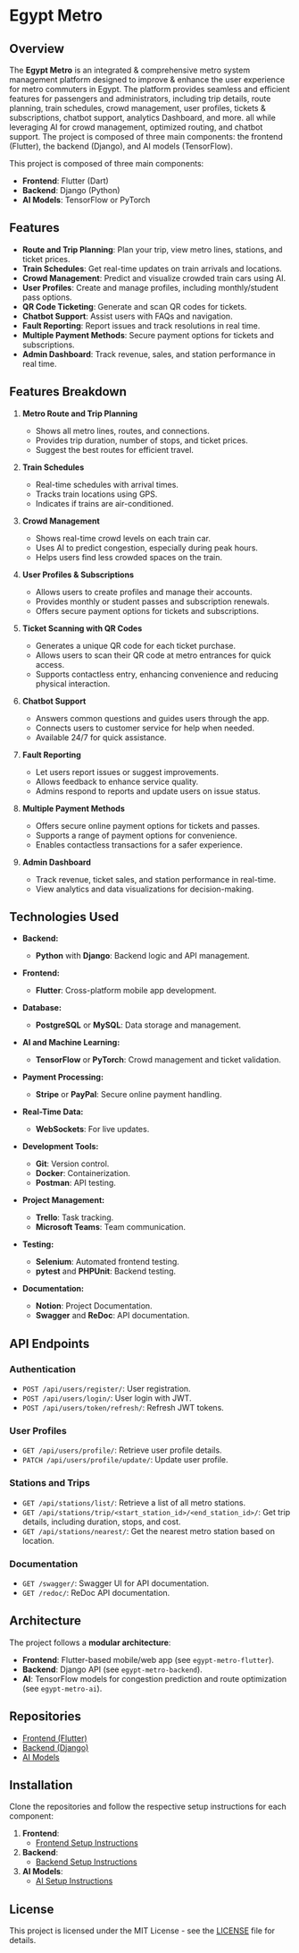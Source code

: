 # Egypt Metro

## Overview

The **Egypt Metro** is an integrated & comprehensive metro system management platform designed to improve & enhance the user experience for metro commuters in Egypt. The platform provides seamless and efficient features for passengers and administrators, including trip details, route planning, train schedules, crowd management, user profiles, tickets & subscriptions, chatbot support, analytics Dashboard, and more. all while leveraging AI for crowd management, optimized routing, and chatbot support. The project is composed of three main components: the frontend (Flutter), the backend (Django), and AI models (TensorFlow).

This project is composed of three main components:
- **Frontend**: Flutter (Dart)
- **Backend**: Django (Python)
- **AI Models**: TensorFlow or PyTorch

## Features

- **Route and Trip Planning**: Plan your trip, view metro lines, stations, and ticket prices.
- **Train Schedules**: Get real-time updates on train arrivals and locations.
- **Crowd Management**: Predict and visualize crowded train cars using AI.
- **User Profiles**: Create and manage profiles, including monthly/student pass options.
- **QR Code Ticketing**: Generate and scan QR codes for tickets.
- **Chatbot Support**: Assist users with FAQs and navigation.
- **Fault Reporting**: Report issues and track resolutions in real time.
- **Multiple Payment Methods**: Secure payment options for tickets and subscriptions.
- **Admin Dashboard**: Track revenue, sales, and station performance in real time.

## Features Breakdown

1. **Metro Route and Trip Planning**
   - Shows all metro lines, routes, and connections.
   - Provides trip duration, number of stops, and ticket prices.
   - Suggest the best routes for efficient travel.

2. **Train Schedules**
   - Real-time schedules with arrival times.
   - Tracks train locations using GPS.
   - Indicates if trains are air-conditioned.

3. **Crowd Management**
   - Shows real-time crowd levels on each train car.
   - Uses AI to predict congestion, especially during peak hours.
   - Helps users find less crowded spaces on the train.

4. **User Profiles & Subscriptions**
   - Allows users to create profiles and manage their accounts.
   - Provides monthly or student passes and subscription renewals.
   - Offers secure payment options for tickets and subscriptions.
  
5. **Ticket Scanning with QR Codes**
   - Generates a unique QR code for each ticket purchase.
   - Allows users to scan their QR code at metro entrances for quick access.
   - Supports contactless entry, enhancing convenience and reducing physical interaction.

6. **Chatbot Support**
   - Answers common questions and guides users through the app.
   - Connects users to customer service for help when needed.
   - Available 24/7 for quick assistance.

7. **Fault Reporting**
   - Let users report issues or suggest improvements.
   - Allows feedback to enhance service quality.
   - Admins respond to reports and update users on issue status.

8. **Multiple Payment Methods**
   - Offers secure online payment options for tickets and passes.
   - Supports a range of payment options for convenience.
   - Enables contactless transactions for a safer experience.

9. **Admin Dashboard**
   - Track revenue, ticket sales, and station performance in real-time.
   - View analytics and data visualizations for decision-making.

## Technologies Used

- **Backend:**
  - **Python** with **Django**: Backend logic and API management.

- **Frontend:**
  - **Flutter**: Cross-platform mobile app development.

- **Database:**
  - **PostgreSQL** or **MySQL**: Data storage and management.

- **AI and Machine Learning:**
  - **TensorFlow** or **PyTorch**: Crowd management and ticket validation.

- **Payment Processing:**
  - **Stripe** or **PayPal**: Secure online payment handling.

- **Real-Time Data:**
  - **WebSockets**: For live updates.

- **Development Tools:**
  - **Git**: Version control.
  - **Docker**: Containerization.
  - **Postman**: API testing.

- **Project Management:**
  - **Trello**: Task tracking.
  - **Microsoft Teams**: Team communication.

- **Testing:**
  - **Selenium**: Automated frontend testing.
  - **pytest** and **PHPUnit**: Backend testing.
 
- **Documentation:**
  - **Notion**: Project Documentation.
  - **Swagger** and **ReDoc**: API documentation.

 ## API Endpoints
   ### Authentication
   - `POST /api/users/register/`: User registration.
   - `POST /api/users/login/`: User login with JWT.
   - `POST /api/users/token/refresh/`: Refresh JWT tokens.
   
   ### User Profiles
   - `GET /api/users/profile/`: Retrieve user profile details.
   - `PATCH /api/users/profile/update/`: Update user profile.
   
   ### Stations and Trips
   - `GET /api/stations/list/`: Retrieve a list of all metro stations.
   - `GET /api/stations/trip/<start_station_id>/<end_station_id>/`: Get trip details, including duration, stops, and cost.
   - `GET /api/stations/nearest/`: Get the nearest metro station based on location.

   ### Documentation
   - `GET /swagger/`: Swagger UI for API documentation.
   - `GET /redoc/`: ReDoc API documentation.


## Architecture

The project follows a **modular architecture**:
- **Frontend**: Flutter-based mobile/web app (see `egypt-metro-flutter`).
- **Backend**: Django API (see `egypt-metro-backend`).
- **AI**: TensorFlow models for congestion prediction and route optimization (see `egypt-metro-ai`).

## Repositories

- [Frontend (Flutter)](https://github.com/egypt-metro/egypt-metro-flutter)
- [Backend (Django)](https://github.com/egypt-metro/egypt-metro-backend)
- [AI Models](https://github.com/egypt-metro/egypt-metro-ai)

## Installation

Clone the repositories and follow the respective setup instructions for each component:

1. **Frontend**:
   - [Frontend Setup Instructions](https://github.com/egypt-metro/egypt-metro-flutter)
2. **Backend**:
   - [Backend Setup Instructions](https://github.com/egypt-metro/egypt-metro-backend)
3. **AI Models**:
   - [AI Setup Instructions](https://github.com/egypt-metro/egypt-metro-ai)

## License

This project is licensed under the MIT License - see the [LICENSE](LICENSE) file for details.
